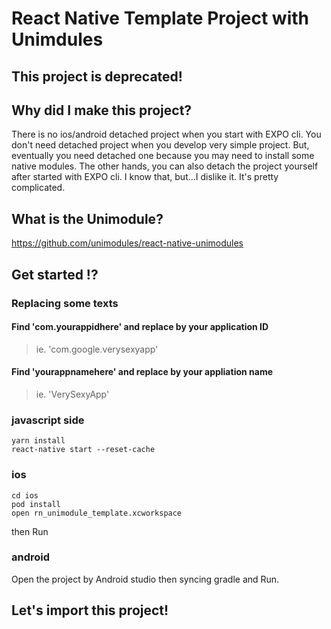 # React Native Template Project with Unimdules

## This project is deprecated!

## Why did I make this project?
There is no ios/android detached project when you start with EXPO cli. You don't need detached project when you develop very simple project. But, eventually you need detached one because you may need to install some native modules. The other hands, you can also detach the project yourself after started with EXPO cli. I know that, but...I dislike it. It's pretty complicated.

## What is the Unimodule?
https://github.com/unimodules/react-native-unimodules

## Get started !?

### Replacing some texts

#### Find 'com.yourappidhere' and replace by your application ID
> ie. 'com.google.verysexyapp'
#### Find 'yourappnamehere' and replace by your appliation name
> ie. 'VerySexyApp'

### javascript side
```
yarn install
react-native start --reset-cache
```

### ios
```
cd ios
pod install
open rn_unimodule_template.xcworkspace
```
then Run

### android
Open the project by Android studio then syncing gradle and Run.

## Let's import this project!
